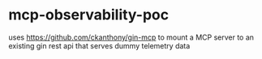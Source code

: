 # mcp-observability-poc
uses https://github.com/ckanthony/gin-mcp to mount a MCP server to an existing gin rest api that serves dummy telemetry data
